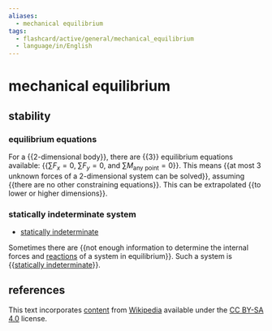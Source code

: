 ```yaml
---
aliases:
  - mechanical equilibrium
tags:
  - flashcard/active/general/mechanical_equilibrium
  - language/in/English
---
```


# mechanical equilibrium

## stability

### equilibrium equations

For a {{2-dimensional body}}, there are {{3}} equilibrium equations available: {{$\sum F_x = 0$, $\sum F_y = 0$, and $\sum M_{\text{any point} } = 0$}}. This means {{at most 3 unknown forces of a 2-dimensional system can be solved}}, assuming {{there are no other constraining equations}}. This can be extrapolated {{to lower or higher dimensions}}. <!--SR:!2025-05-26,285,330!2025-03-19,233,330!2025-02-22,214,330!2024-12-15,154,310!2025-03-07,205,310!2025-03-10,226,330-->

### statically indeterminate system

- [statically indeterminate](statically%20indeterminate.md)

Sometimes there are {{not enough information to determine the internal forces and [reactions](reaction%20(physics).md) of a system in equilibrium}}. Such a system is {{[statically indeterminate](statically%20indeterminate.md)}}. <!--SR:!2024-12-27,164,310!2024-12-29,168,310-->

## references

This text incorporates [content](https://en.wikipedia.org/wiki/mechanical_equilibrium) from [Wikipedia](Wikipedia.md) available under the [CC BY-SA 4.0](https://creativecommons.org/licenses/by-sa/4.0/) license.
